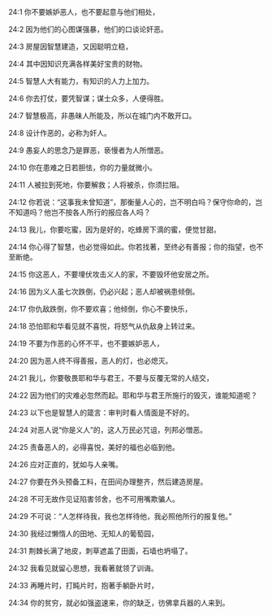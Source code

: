 <a id="1"></a>24:1  你不要嫉妒恶人，也不要起意与他们相处，  

<a id="2"></a>24:2  因为他们的心图谋强暴，他们的口谈论奸恶。  

<a id="3"></a>24:3  房屋因智慧建造，又因聪明立稳，  

<a id="4"></a>24:4  其中因知识充满各样美好宝贵的财物。  

<a id="5"></a>24:5  智慧人大有能力，有知识的人力上加力。  

<a id="6"></a>24:6  你去打仗，要凭智谋；谋士众多，人便得胜。  

<a id="7"></a>24:7  智慧极高，非愚昧人所能及，所以在城门内不敢开口。  

<a id="8"></a>24:8  设计作恶的，必称为奸人。  

<a id="9"></a>24:9  愚妄人的思念乃是罪恶，亵慢者为人所憎恶。  

<a id="10"></a>24:10  你在患难之日若胆怯，你的力量就微小。  

<a id="11"></a>24:11  人被拉到死地，你要解救；人将被杀，你须拦阻。  

<a id="12"></a>24:12  你若说：“这事我未曾知道”，那衡量人心的，岂不明白吗？保守你命的，岂不知道吗？他岂不按各人所行的报应各人吗？  

<a id="13"></a>24:13  我儿，你要吃蜜，因为是好的，吃蜂房下滴的蜜，便觉甘甜。  

<a id="14"></a>24:14  你心得了智慧，也必觉得如此。你若找著，至终必有善报；你的指望，也不至断绝。  

<a id="15"></a>24:15  你这恶人，不要埋伏攻击义人的家，不要毁坏他安居之所。  

<a id="16"></a>24:16  因为义人虽七次跌倒，仍必兴起；恶人却被祸患倾倒。  

<a id="17"></a>24:17  你仇敌跌倒，你不要欢喜；他倾倒，你心不要快乐，  

<a id="18"></a>24:18  恐怕耶和华看见就不喜悦，将怒气从仇敌身上转过来。  

<a id="19"></a>24:19  不要为作恶的心怀不平，也不要嫉妒恶人，  

<a id="20"></a>24:20  因为恶人终不得善报，恶人的灯，也必熄灭。  

<a id="21"></a>24:21  我儿，你要敬畏耶和华与君王，不要与反覆无常的人结交，  

<a id="22"></a>24:22  因为他们的灾难必忽然而起。耶和华与君王所施行的毁灭，谁能知道呢？  

<a id="23"></a>24:23  以下也是智慧人的箴言：审判时看人情面是不好的。  

<a id="24"></a>24:24  对恶人说“你是义人”的，这人万民必咒诅，列邦必憎恶。  

<a id="25"></a>24:25  责备恶人的，必得喜悦，美好的福也必临到他。  

<a id="26"></a>24:26  应对正直的，犹如与人亲嘴。  

<a id="27"></a>24:27  你要在外头预备工料，在田间办理整齐，然后建造房屋。  

<a id="28"></a>24:28  不可无故作见证陷害邻舍，也不可用嘴欺骗人。  

<a id="29"></a>24:29  不可说：“人怎样待我，我也怎样待他，我必照他所行的报复他。”  

<a id="30"></a>24:30  我经过懒惰人的田地、无知人的葡萄园，  

<a id="31"></a>24:31  荆棘长满了地皮，刺草遮盖了田面，石墙也坍塌了。  

<a id="32"></a>24:32  我看见就留心思想，我看著就领了训诲。  

<a id="33"></a>24:33  再睡片时，打盹片时，抱著手躺卧片时，  

<a id="34"></a>24:34  你的贫穷，就必如强盗速来，你的缺乏，彷佛拿兵器的人来到。  
